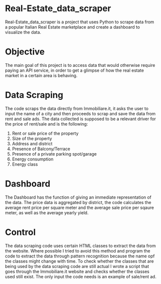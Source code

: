 # Real-Estate_data_scraper
Real-Estate_data_scraper is a project that uses Python to scrape data from a popular Italian Real Estate marketplace and create a dashboard to visualize the data.


# Objective
The main goal of this project is to access data that would otherwise require paying an API service, in order to get a glimpse of how the real estate market in a certain area is behaving. 

# Data Scraping
The code scraps the data directly from Immobiliare.it, it asks the user to input the name of a city and then proceeds to scrap and save the data from rent and sale ads. 
The data collected is supposed to be a relevant driver for the price of rent/sale and is the following:
1. Rent or sale price of the property 
2. Size of the property
3. Address and district
4. Presence of Balcony/Terrace
5. Presence of a private parking spot/garage
6. Energy consumption
7. Energy class
 
# Dashboard
The Dashboard has the function of giving an immediate representation of the data. 
The price data is aggregated by district, the code calculates the average rent price per square meter and the average sale price per sqaure meter, as well as the average yearly yield.

# Control
The data scraping code uses certain HTML classes to extract the data from the website. Where possible I tried to avoid this method and program the code to extract the data through pattern recognition because the name opf the classes might change with time. To check whether the classes that are being used by the data scraping code are still actual I wrote a script that goes through the Immobiliare.it website and checks whether the classes used still exist. The only input the code needs is an example of sale/rent ad.

